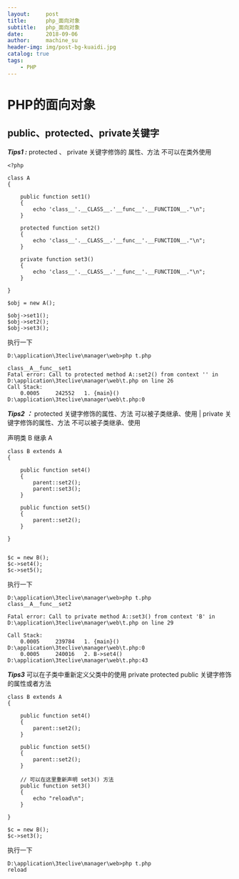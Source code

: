 ```yaml
---
layout:     post
title:      php_面向对象
subtitle:   php_面向对象
date:       2018-09-06
author:     machine_su
header-img: img/post-bg-kuaidi.jpg
catalog: true
tags:
    - PHP
---
```

# PHP的面向对象

## public、protected、private关键字
***Tips1 :*** protected 、 private 关键字修饰的 属性、方法 不可以在类外使用

	<?php
	
	class A
	{
	
	    public function set1()
	    {
	        echo 'class__'.__CLASS__.'__func__'.__FUNCTION__."\n";
	    }
	
	    protected function set2()
	    {
	        echo 'class__'.__CLASS__.'__func__'.__FUNCTION__."\n";
	    }
	
	    private function set3()
	    {
	        echo 'class__'.__CLASS__.'__func__'.__FUNCTION__."\n";
	    }
	
	}
	
	$obj = new A();
	
	$obj->set1();
	$obj->set2();
	$obj->set3();

执行一下

	D:\application\3teclive\manager\web>php t.php

	class__A__func__set1
	Fatal error: Call to protected method A::set2() from context '' in D:\application\3teclive\manager\web\t.php on line 26
	Call Stack:
	    0.0005     242552   1. {main}() D:\application\3teclive\manager\web\t.php:0


***Tips2 ：*** protected 关键字修饰的属性、方法 可以被子类继承、使用 | private 关键字修饰的属性、方法 不可以被子类继承、使用

声明类 B 继承 A

	
	class B extends A
	{
	
	    public function set4()
	    {
	        parent::set2();
	        parent::set3();
	    }
	
	    public function set5()
	    {
	        parent::set2();
	    }
	    
	}
	

	$c = new B();
	$c->set4();
	$c->set5();

执行一下

	D:\application\3teclive\manager\web>php t.php
	class__A__func__set2
	
	Fatal error: Call to private method A::set3() from context 'B' in D:\application\3teclive\manager\web\t.php on line 29
	
	Call Stack:
	    0.0005     239784   1. {main}() D:\application\3teclive\manager\web\t.php:0
	    0.0005     240016   2. B->set4() D:\application\3teclive\manager\web\t.php:43


***Tips3*** 可以在子类中重新定义父类中的使用 private protected public 关键字修饰的属性或者方法

	class B extends A
	{
	
	    public function set4()
	    {
	        parent::set2();
	    }
	
	    public function set5()
	    {
	        parent::set2();
	    }
	    
	    // 可以在这里重新声明 set3() 方法
	    public function set3()
	    {
	        echo "reload\n";
	    }
	    
	}
	
	$c = new B();
	$c->set3();

执行一下

	D:\application\3teclive\manager\web>php t.php
	reload

